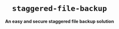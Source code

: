 <div align="center">

# `staggered-file-backup`

**An easy and secure staggered file backup solution**

</div>
